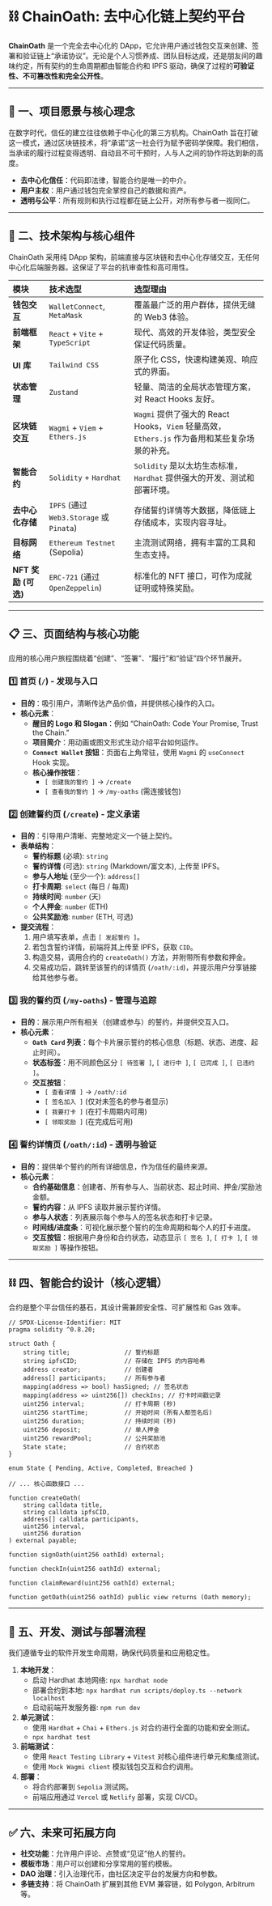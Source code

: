 # ⛓️ ChainOath: 去中心化链上契约平台

**ChainOath** 是一个完全去中心化的 DApp，它允许用户通过钱包交互来创建、签署和验证链上“承诺协议”。无论是个人习惯养成、团队目标达成，还是朋友间的趣味约定，所有契约的生命周期都由智能合约和 IPFS 驱动，确保了过程的**可验证性、不可篡改性和完全公开性**。

---

## 🧭 一、项目愿景与核心理念

在数字时代，信任的建立往往依赖于中心化的第三方机构。ChainOath 旨在打破这一模式，通过区块链技术，将“承诺”这一社会行为赋予密码学保障。我们相信，当承诺的履行过程变得透明、自动且不可干预时，人与人之间的协作将达到新的高度。

- **去中心化信任**：代码即法律，智能合约是唯一的中介。
- **用户主权**：用户通过钱包完全掌控自己的数据和资产。
- **透明与公平**：所有规则和执行过程都在链上公开，对所有参与者一视同仁。

---

## 🧱 二、技术架构与核心组件

ChainOath 采用纯 DApp 架构，前端直接与区块链和去中心化存储交互，无任何中心化后端服务器。这保证了平台的抗审查性和高可用性。

| 模块 | 技术选型 | 选型理由 |
| :--- | :--- | :--- |
| **钱包交互** | `WalletConnect`, `MetaMask` | 覆盖最广泛的用户群体，提供无缝的 Web3 体验。 |
| **前端框架** | `React` + `Vite` + `TypeScript` | 现代、高效的开发体验，类型安全保证代码质量。 |
| **UI 库** | `Tailwind CSS` | 原子化 CSS，快速构建美观、响应式的界面。 |
| **状态管理** | `Zustand` | 轻量、简洁的全局状态管理方案，对 React Hooks 友好。 |
| **区块链交互** | `Wagmi` + `Viem` + `Ethers.js` | `Wagmi` 提供了强大的 React Hooks，`Viem` 轻量高效，`Ethers.js` 作为备用和某些复杂场景的补充。 |
| **智能合约** | `Solidity` + `Hardhat` | `Solidity` 是以太坊生态标准，`Hardhat` 提供强大的开发、测试和部署环境。 |
| **去中心化存储** | `IPFS` (通过 `Web3.Storage` 或 `Pinata`) | 存储誓约详情等大数据，降低链上存储成本，实现内容寻址。 |
| **目标网络** | `Ethereum Testnet` (Sepolia) | 主流测试网络，拥有丰富的工具和生态支持。 |
| **NFT 奖励 (可选)** | `ERC-721` (通过 `OpenZeppelin`) | 标准化的 NFT 接口，可作为成就证明或特殊奖励。 |

---

## 📋 三、页面结构与核心功能

应用的核心用户旅程围绕着“创建”、“签署”、“履行”和“验证”四个环节展开。

### 1️⃣ **首页 (`/`) - 发现与入口**

- **目的**：吸引用户，清晰传达产品价值，并提供核心操作的入口。
- **核心元素**：
    - **醒目的 Logo 和 Slogan**：例如 “ChainOath: Code Your Promise, Trust the Chain.”
    - **项目简介**：用动画或图文形式生动介绍平台如何运作。
    - **`Connect Wallet` 按钮**：页面右上角常驻，使用 `Wagmi` 的 `useConnect` Hook 实现。
    - **核心操作按钮**：
        - `[ 创建我的誓约 ]` -> `/create`
        - `[ 查看我的誓约 ]` -> `/my-oaths` (需连接钱包)

### 2️⃣ **创建誓约页 (`/create`) - 定义承诺**

- **目的**：引导用户清晰、完整地定义一个链上契约。
- **表单结构**：
    - **誓约标题** (必填): `string`
    - **誓约详情** (可选): `string` (Markdown/富文本), 上传至 IPFS。
    - **参与人地址** (至少一个): `address[]`
    - **打卡周期**: `select` (每日 / 每周)
    - **持续时间**: `number` (天)
    - **个人押金**: `number` (ETH)
    - **公共奖励池**: `number` (ETH, 可选)
- **提交流程**：
    1.  用户填写表单，点击 `[ 发起誓约 ]`。
    2.  若包含誓约详情，前端将其上传至 IPFS，获取 `CID`。
    3.  构造交易，调用合约的 `createOath()` 方法，并附带所有参数和押金。
    4.  交易成功后，跳转至该誓约的详情页 (`/oath/:id`)，并提示用户分享链接给其他参与者。

### 3️⃣ **我的誓约页 (`/my-oaths`) - 管理与追踪**

- **目的**：展示用户所有相关（创建或参与）的誓约，并提供交互入口。
- **核心元素**：
    - **`Oath Card` 列表**：每个卡片展示誓约的核心信息（标题、状态、进度、起止时间）。
    - **状态标签**：用不同颜色区分 `[ 待签署 ]`, `[ 进行中 ]`, `[ 已完成 ]`, `[ 已违约 ]`。
    - **交互按钮**：
        - `[ 查看详情 ]` -> `/oath/:id`
        - `[ 签名加入 ]` (仅对未签名的参与者显示)
        - `[ 我要打卡 ]` (在打卡周期内可用)
        - `[ 领取奖励 ]` (在完成后可用)

### 4️⃣ **誓约详情页 (`/oath/:id`) - 透明与验证**

- **目的**：提供单个誓约的所有详细信息，作为信任的最终来源。
- **核心元素**：
    - **合约基础信息**：创建者、所有参与人、当前状态、起止时间、押金/奖励池金额。
    - **誓约内容**：从 IPFS 读取并展示誓约详情。
    - **参与人状态**：列表展示每个参与人的签名状态和打卡记录。
    - **时间线/进度条**：可视化展示整个誓约的生命周期和每个人的打卡进度。
    - **交互按钮**：根据用户身份和合约状态，动态显示 `[ 签名 ]`, `[ 打卡 ]`, `[ 领取奖励 ]` 等操作按钮。

---

## ⛓️ 四、智能合约设计（核心逻辑）

合约是整个平台信任的基石，其设计需兼顾安全性、可扩展性和 Gas 效率。

```solidity
// SPDX-License-Identifier: MIT
pragma solidity ^0.8.20;

struct Oath {
    string title;               // 誓约标题
    string ipfsCID;             // 存储在 IPFS 的内容哈希
    address creator;            // 创建者
    address[] participants;     // 所有参与者
    mapping(address => bool) hasSigned; // 签名状态
    mapping(address => uint256[]) checkIns; // 打卡时间戳记录
    uint256 interval;           // 打卡周期 (秒)
    uint256 startTime;          // 开始时间 (所有人都签名后)
    uint256 duration;           // 持续时间 (秒)
    uint256 deposit;            // 单人押金
    uint256 rewardPool;         // 公共奖励池
    State state;                // 合约状态
}

enum State { Pending, Active, Completed, Breached }

// ... 核心函数接口 ...

function createOath(
    string calldata title,
    string calldata ipfsCID,
    address[] calldata participants,
    uint256 interval,
    uint256 duration
) external payable;

function signOath(uint256 oathId) external;

function checkIn(uint256 oathId) external;

function claimReward(uint256 oathId) external;

function getOath(uint256 oathId) public view returns (Oath memory);
```

---

## 🧪 五、开发、测试与部署流程

我们遵循专业的软件开发生命周期，确保代码质量和应用稳定性。

1.  **本地开发**：
    - 启动 Hardhat 本地网络: `npx hardhat node`
    - 部署合约到本地: `npx hardhat run scripts/deploy.ts --network localhost`
    - 启动前端开发服务器: `npm run dev`
2.  **单元测试**：
    - 使用 `Hardhat` + `Chai` + `Ethers.js` 对合约进行全面的功能和安全测试。
    - `npx hardhat test`
3.  **前端测试**：
    - 使用 `React Testing Library` + `Vitest` 对核心组件进行单元和集成测试。
    - 使用 `Mock Wagmi client` 模拟钱包交互和合约调用。
4.  **部署**：
    - 将合约部署到 `Sepolia` 测试网。
    - 前端应用通过 `Vercel` 或 `Netlify` 部署，实现 CI/CD。

---

## ✅ 六、未来可拓展方向

- **社交功能**：允许用户评论、点赞或“见证”他人的誓约。
- **模板市场**：用户可以创建和分享常用的誓约模板。
- **DAO 治理**：引入治理代币，由社区决定平台的发展方向和参数。
- **多链支持**：将 ChainOath 扩展到其他 EVM 兼容链，如 Polygon, Arbitrum 等。
